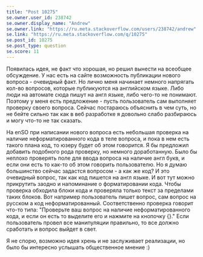 ```yaml
---
title: "Post 10275"
se.owner.user_id: 238742
se.owner.display_name: "Andrew"
se.owner.link: "https://ru.meta.stackoverflow.com/users/238742/andrew"
se.link: "https://ru.meta.stackoverflow.com/q/10275"
se.post_id: 10275
se.post_type: question
se.score: 11
---
```

<p>Появилась идея, не факт что хорошая, но решил вынести на всеобщее обсуждение. У нас есть на сайте возможность публикации нового вопроса - очевидный факт. Но лично меня начинает немного напрягать кол-во вопросов, которые публикуются на английском языке. Либо люди на автомате сюда пишут на англ языке, либо чего-то не понимают. Поэтому у меня есть предложение - пусть пользователь сам выполняет проверку своего вопроса. Сейчас постараюсь объяснить в чем суть, но не бейте сильно так как в веб разработке я довольно слабо разбираюсь и могу что-то не так сказать.</p>

<p>На enSO при написании нового вопроса есть небольшая проверка на наличие неформатированного кода в теле вопроса, и пока в нем есть такого плана код, то юзеру будет об этом говорится. Я бы предложил добавить подобного рода проверку, но немного доработанную. Было бы неплохо проверять поле для ввода вопроса на наличие англ букв, и если они есть то как-то об этом говорить пользователю. Но я думаю большинство сейчас задастся вопросом - а как же код? И это очевидный вопрос, так как код пишется на англ языке. И вот тут можно прикрутить заодно и напоминание о форматировании кода. Чтобы проверка обходила блоки кода и проверяла только текст за пределами таких блоков. Вот например пользователь пишет вопрос, сам вопрос на русском а код неформатированный. Соответственно проверка говорит что-то типа: "Проверьте ваш вопрос на наличие неформатированного кода, и если он есть то выделите его и нажмите на кнопочку {}." Если пользователь провел все манипуляции правильно, то все должно сработать и вопрос выйдет в свет.</p>

<p>Я не спорю, возможно идея хрень и не заслуживает реализации, но было бы интересно услышать общественное мнение :)</p>
